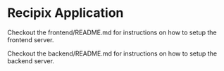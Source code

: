 # Recipix Application

Checkout the frontend/README.md for instructions on how to setup the frontend server.

Checkout the backend/README.md for instructions on how to setup the backend server.
